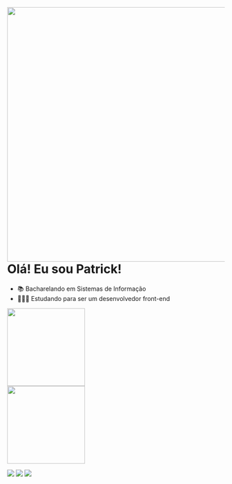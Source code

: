 <img height="590em" align="right" src="https://user-images.githubusercontent.com/58093259/211444503-027dedfd-d766-4ce4-91ad-d7af30e00c72.png" />

# Olá! Eu sou Patrick!

* 📚 Bacharelando em Sistemas de Informação
* 👨🏽‍💻 Estudando para ser um desenvolvedor front-end

<div style="display: flex; flex-direction: column;">
 <img height="180em" src="https://github-readme-stats.vercel.app/api?username=patrickmps&show_icons=true&bg_color=105,000000,0d0d0d&border_color=9d4edd&title_color=e0aaff&text_color=9d4edd&icon_color=e0aaff&border_radius=10&include_all_commits=true&count_private=true"/> 
  <img height="180em" src="https://github-readme-stats.vercel.app/api/top-langs/?username=patrickmps&layout=compact&bg_color=105,000000,0d0d0d&border_color=9d4edd&title_color=e0aaff&text_color=9d4edd&icon_color=e0aaff&border_radius=10"/> 
</div>


<a href="https://www.linkedin.com/in/patrickmps/"><img src="https://img.shields.io/badge/LinkedIn-0077B5?style=for-the-badge&logo=linkedin&logoColor=white&color=9d4edd"></a>
<a href="mailto:patrick.motaps@gmail.com"><img src="https://img.shields.io/badge/Gmail-D14836?style=for-the-badge&logo=gmail&logoColor=white&color=9d4edd"></a>
<a href="https://www.instagram.com/trick_mps"><img src="https://img.shields.io/badge/Instagram-E4405F?style=for-the-badge&logo=instagram&logoColor=white&color=9d4edd"></a>


<!--
https://github.com/anuraghazra/github-readme-stats
https://shields.io/
-->
